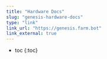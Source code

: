 ```yaml
---
title: "Hardware Docs"
slug: "genesis-hardware-docs"
type: "link"
link_url: "https://genesis.farm.bot"
link_external: true
---
```


* toc
{:toc}

